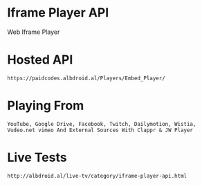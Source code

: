 # Iframe Player API
Web Iframe Player

# Hosted API
    https://paidcodes.albdroid.al/Players/Embed_Player/

# Playing From
    YouTube, Google Drive, Facebook, Twitch, Dailymotion, Wistia, Vudeo.net vimeo And External Sources With Clappr & JW Player
 
# Live Tests
    http://albdroid.al/live-tv/category/iframe-player-api.html
